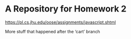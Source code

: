 A Repository for Homework 2
===========================

https://pl.cs.jhu.edu/oose/assignments/javascript.shtml

More stuff that happened after the ‘cart’ branch
